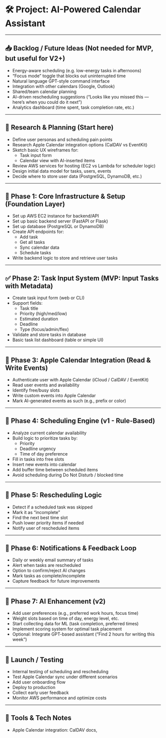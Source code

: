 # 🛠 Project: AI-Powered Calendar Assistant

---

## 📥 Backlog / Future Ideas (Not needed for MVP, but useful for V2+)

- Energy-aware scheduling (e.g. low-energy tasks in afternoons)
- “Focus mode” toggle that blocks out uninterrupted time
- Natural language GPT-style command interface
- Integration with other calendars (Google, Outlook)
- Shared/team calendar planning
- AI-driven rescheduling suggestions (“Looks like you missed this — here’s when you could do it next”)
- Analytics dashboard (time spent, task completion rate, etc.)

---

## 🧪 Research & Planning (Start here)

- Define user personas and scheduling pain points
- Research Apple Calendar integration options (CalDAV vs EventKit)
- Sketch basic UX wireframes for:
  - Task input form
  - Calendar view with AI-inserted items
- Review AWS services for hosting (EC2 vs Lambda for scheduler logic)
- Design initial data model for tasks, users, events
- Decide where to store user data (PostgreSQL, DynamoDB, etc.)

---

## 🧱 Phase 1: Core Infrastructure & Setup (Foundation Layer)

- Set up AWS EC2 instance for backend/API
- Set up basic backend server (FastAPI or Flask)
- Set up database (PostgreSQL or DynamoDB)
- Create API endpoints for:
  - Add task
  - Get all tasks
  - Sync calendar data
  - Schedule tasks
- Write backend logic to store and retrieve user tasks

---

## ✅ Phase 2: Task Input System (MVP: Input Tasks with Metadata)

- Create task input form (web or CLI)
- Support fields:
  - Task title
  - Priority (high/med/low)
  - Estimated duration
  - Deadline
  - Type (focus/admin/flex)
- Validate and store tasks in database
- Basic task list dashboard (table or simple UI)

---

## 📅 Phase 3: Apple Calendar Integration (Read & Write Events)

- Authenticate user with Apple Calendar (iCloud / CalDAV / EventKit)
- Read user events and availability
- Identify free/busy slots
- Write custom events into Apple Calendar
- Mark AI-generated events as such (e.g., prefix or color)

---

## 🤖 Phase 4: Scheduling Engine (v1 - Rule-Based)

- Analyze current calendar availability
- Build logic to prioritize tasks by:
  - Priority
  - Deadline urgency
  - Time of day preference
- Fill in tasks into free slots
- Insert new events into calendar
- Add buffer time between scheduled items
- Avoid scheduling during Do Not Disturb / blocked time

---

## 🔁 Phase 5: Rescheduling Logic

- Detect if a scheduled task was skipped
- Mark it as “incomplete”
- Find the next best time slot
- Push lower priority items if needed
- Notify user of rescheduled items

---

## 🔔 Phase 6: Notifications & Feedback Loop

- Daily or weekly email summary of tasks
- Alert when tasks are rescheduled
- Option to confirm/reject AI changes
- Mark tasks as complete/incomplete
- Capture feedback for future improvements

---

## 🧠 Phase 7: AI Enhancement (v2)

- Add user preferences (e.g., preferred work hours, focus time)
- Weight slots based on time of day, energy level, etc.
- Start collecting data for ML (task completion, preferred times)
- Implement scoring system for optimal task placement
- Optional: Integrate GPT-based assistant (“Find 2 hours for writing this week”)

---

## 🚀 Launch / Testing

- Internal testing of scheduling and rescheduling
- Test Apple Calendar sync under different scenarios
- Add user onboarding flow
- Deploy to production
- Collect early user feedback
- Monitor AWS performance and optimize costs

---

## 🧰 Tools & Tech Notes

- Apple Calendar integration: CalDAV docs,
